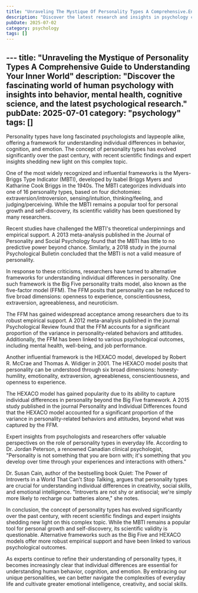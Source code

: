 ```yaml
---
title: "Unraveling The Mystique Of Personality Types A Comprehensive.En"
description: "Discover the latest research and insights in psychology category on MindVerse Daily."
pubDate: 2025-07-02
category: psychology
tags: []
---
```


﻿---
title: "Unraveling the Mystique of Personality Types A Comprehensive Guide to Understanding Your Inner World"
description: "Discover the fascinating world of human psychology with insights into behavior, mental health, cognitive science, and the latest psychological research."
pubDate: 2025-07-01
category: "psychology"
tags: []
---

Personality types have long fascinated psychologists and laypeople alike, offering a framework for understanding individual differences in behavior, cognition, and emotion. The concept of personality types has evolved significantly over the past century, with recent scientific findings and expert insights shedding new light on this complex topic.

One of the most widely recognized and influential frameworks is the Myers-Briggs Type Indicator (MBTI), developed by Isabel Briggs Myers and Katharine Cook Briggs in the 1940s. The MBTI categorizes individuals into one of 16 personality types, based on four dichotomies: extraversion/introversion, sensing/intuition, thinking/feeling, and judging/perceiving. While the MBTI remains a popular tool for personal growth and self-discovery, its scientific validity has been questioned by many researchers.

Recent studies have challenged the MBTI's theoretical underpinnings and empirical support. A 2013 meta-analysis published in the Journal of Personality and Social Psychology found that the MBTI has little to no predictive power beyond chance. Similarly, a 2018 study in the journal Psychological Bulletin concluded that the MBTI is not a valid measure of personality.

In response to these criticisms, researchers have turned to alternative frameworks for understanding individual differences in personality. One such framework is the Big Five personality traits model, also known as the five-factor model (FFM). The FFM posits that personality can be reduced to five broad dimensions: openness to experience, conscientiousness, extraversion, agreeableness, and neuroticism.

The FFM has gained widespread acceptance among researchers due to its robust empirical support. A 2012 meta-analysis published in the journal Psychological Review found that the FFM accounts for a significant proportion of the variance in personality-related behaviors and attitudes. Additionally, the FFM has been linked to various psychological outcomes, including mental health, well-being, and job performance.

Another influential framework is the HEXACO model, developed by Robert R. McCrae and Thomas A. Widiger in 2001. The HEXACO model posits that personality can be understood through six broad dimensions: honesty-humility, emotionality, extraversion, agreeableness, conscientiousness, and openness to experience.

The HEXACO model has gained popularity due to its ability to capture individual differences in personality beyond the Big Five framework. A 2015 study published in the journal Personality and Individual Differences found that the HEXACO model accounted for a significant proportion of the variance in personality-related behaviors and attitudes, beyond what was captured by the FFM.

Expert insights from psychologists and researchers offer valuable perspectives on the role of personality types in everyday life. According to Dr. Jordan Peterson, a renowned Canadian clinical psychologist, "Personality is not something that you are born with; it's something that you develop over time through your experiences and interactions with others."

Dr. Susan Cain, author of the bestselling book Quiet: The Power of Introverts in a World That Can't Stop Talking, argues that personality types are crucial for understanding individual differences in creativity, social skills, and emotional intelligence. "Introverts are not shy or antisocial; we're simply more likely to recharge our batteries alone," she notes.

In conclusion, the concept of personality types has evolved significantly over the past century, with recent scientific findings and expert insights shedding new light on this complex topic. While the MBTI remains a popular tool for personal growth and self-discovery, its scientific validity is questionable. Alternative frameworks such as the Big Five and HEXACO models offer more robust empirical support and have been linked to various psychological outcomes.

As experts continue to refine their understanding of personality types, it becomes increasingly clear that individual differences are essential for understanding human behavior, cognition, and emotion. By embracing our unique personalities, we can better navigate the complexities of everyday life and cultivate greater emotional intelligence, creativity, and social skills.

